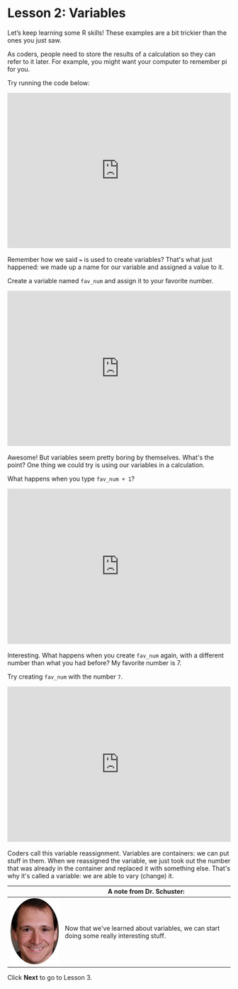 # Lesson 2: Variables

Let’s keep learning some R skills! These examples are a bit trickier than the ones you just saw.

As coders, people need to store the results of a calculation so they can refer to it later. For example, you might want your computer to remember pi for you.

Try running the code below:

<iframe data-type="datacamp" id="variables-1" height="350" src="https://uclatall.github.io/mtucker-coding-study/data-camp/dc-variables-1.html" style="border: 0px #ffffff none;" width="100%"></iframe>

Remember how we said `=` is used to create variables? That's what just happened: we made up a name for our variable and assigned a value to it.

Create a variable named `fav_num` and assign it to your favorite number.

<iframe data-type="datacamp" id="variables-2" height="350" src="https://uclatall.github.io/mtucker-coding-study/data-camp/dc-variables-2.html" style="border: 0px #ffffff none;" width="100%"></iframe>

Awesome! But variables seem pretty boring by themselves. What's the point? One thing we could try is using our variables in a calculation.

What happens when you type `fav_num + 1`?

<iframe data-type="datacamp" id="variables-3" height="350" src="https://uclatall.github.io/mtucker-coding-study/data-camp/dc-variables-3.html" style="border: 0px #ffffff none;" width="100%"></iframe>


Interesting. What happens when you create `fav_num` again, with a different number than what you had before? My favorite number is 7.

Try creating `fav_num` with the number `7`.

<iframe data-type="datacamp" id="variables-4" height="350" src="https://uclatall.github.io/mtucker-coding-study/data-camp/dc-variables-4.html" style="border: 0px #ffffff none;" width="100%"></iframe>

Coders call this variable reassignment. Variables are containers: we can put stuff in them. When we reassigned the variable, we just took out the number that was already in the container and replaced it with something else. That's why it's called a variable: we are able to vary (change) it.

|                           | A note from Dr. Schuster:                                    |
| ------------------------- | ------------------------------------------------------------ |
| ![](img/white-male-1.jpg) | Now that we've learned about variables, we can start doing some really interesting stuff. |



Click **Next** to go to Lesson 3.
